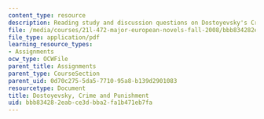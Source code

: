 ```yaml
---
content_type: resource
description: Reading study and discussion questions on Dostoyevsky's Crime and Punishment.
file: /media/courses/21l-472-major-european-novels-fall-2008/bbb834282eabce3dbba2fa1b471eb7fa_dostoyevsky.pdf
file_type: application/pdf
learning_resource_types:
- Assignments
ocw_type: OCWFile
parent_title: Assignments
parent_type: CourseSection
parent_uid: 0d70c275-5da5-7710-95a8-b139d2901083
resourcetype: Document
title: Dostoyevsky, Crime and Punishment
uid: bbb83428-2eab-ce3d-bba2-fa1b471eb7fa
---
```

